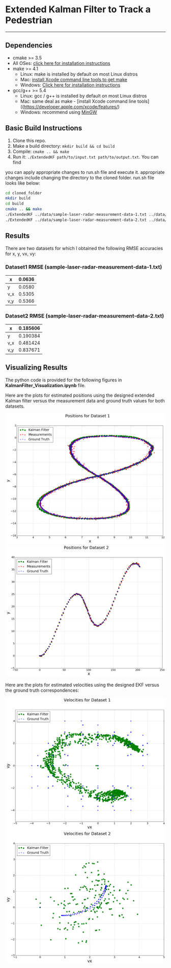 # Extended Kalman Filter to Track a Pedestrian
---
[//]: # (Image References)

[image1]: ./Dataset1 "Dataset1"
[image2]: ./Dataset2 "Dataset2"
[image3]: ./Velocity_Dataset1 "Velocity_Dataset1"
[image4]: ./Velocity_Dataset2 "Velocity_Dataset2"

## Dependencies

* cmake >= 3.5
 * All OSes: [click here for installation instructions](https://cmake.org/install/)
* make >= 4.1
  * Linux: make is installed by default on most Linux distros
  * Mac: [install Xcode command line tools to get make](https://developer.apple.com/xcode/features/)
  * Windows: [Click here for installation instructions](http://gnuwin32.sourceforge.net/packages/make.htm)
* gcc/g++ >= 5.4
  * Linux: gcc / g++ is installed by default on most Linux distros
  * Mac: same deal as make - [install Xcode command line tools]((https://developer.apple.com/xcode/features/)
  * Windows: recommend using [MinGW](http://www.mingw.org/)

## Basic Build Instructions

1. Clone this repo.
2. Make a build directory: `mkdir build && cd build`
3. Compile: `cmake .. && make`
4. Run it: `./ExtendedKF path/to/input.txt path/to/output.txt`. You can find

you can apply appropriate changes to run.sh file and execute it. appropriate changes include changing the directory to the cloned folder. run.sh file looks like below:
```bash
cd cloned_folder
mkdir build
cd build
cmake .. && make
./ExtendedKF ../data/sample-laser-radar-measurement-data-1.txt ../data/sample-laser-radar-measurement-data-1.out
./ExtendedKF ../data/sample-laser-radar-measurement-data-2.txt ../data/sample-laser-radar-measurement-data-2.out
```

## Results
There are two datasets for which I obtained the following RMSE accuracies for x, y, vx, vy:

### Dataset1 RMSE (sample-laser-radar-measurement-data-1.txt)
| x   | 0.0636 |
|-----|-----------|
| y   | 0.0580 |
| v_x | 0.5305  |
| v_y | 0.5366  |

### Dataset2 RMSE (sample-laser-radar-measurement-data-2.txt)
| x   | 0.185606 |
|-----|----------|
| y   | 0.190384 |
| v_x | 0.481424 |
| v_y | 0.837671 |

## Visualizing Results
The python code is provided for the following figures in **KalmanFilter_Visualization.ipynb** file.

Here are the plots for estimated positions using the designed extended Kalman filter versus the measurement data and ground truth values for both datasets.

![alt text][image1]
![alt text][image2]

Here are the plots for estimated velocities using the designed EKF versus the ground truth correspondences:

![alt text][image3]
![alt text][image4]
